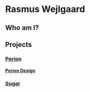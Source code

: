 # Rasmus Wejlgaard

## Who am I?


<style>
	img[alt=“signature”] {
		max-width: 50px;
		display: block;
	}
	
</style>

## Projects
### [Perion](http://perionapp.com)
#### [Perion Design](http://perionapp.com/perion-design)
### [Sugar](/sugar)
